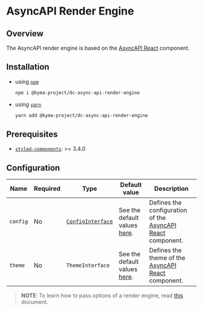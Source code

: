 # AsyncAPI Render Engine

## Overview

The AsyncAPI render engine is based on the [AsyncAPI React](https://github.com/asyncapi/asyncapi-react) component.

## Installation

- using [`npm`](https://www.npmjs.com/)

  ```bash
  npm i @kyma-project/dc-async-api-render-engine
  ```

- using [`yarn`](https://yarnpkg.com/en/)

  ```bash
  yarn add @kyma-project/dc-async-api-render-engine
  ```

## Prerequisites

- [`styled-components`](https://github.com/styled-components/styled-components): >= 3.4.0

## Configuration

| Name     | Required | Type                                                                                                                  | Default value                                                                                                           | Description                                                                                              |
| -------- | -------- | --------------------------------------------------------------------------------------------------------------------- | ----------------------------------------------------------------------------------------------------------------------- | -------------------------------------------------------------------------------------------------------- |
| `config` | No       | [`ConfigInterface`](https://github.com/asyncapi/asyncapi-react/blob/master/docs/configuration/config-modification.md) | See the default values [here](https://github.com/asyncapi/asyncapi-react/blob/master/library/src/config/default.ts#L3). | Defines the configuration of the [AsyncAPI React](https://github.com/asyncapi/asyncapi-react) component. |
| `theme`  | No       | `ThemeInterface`   | See the default values [here](https://github.com/asyncapi/asyncapi-react/blob/master/library/src/theme/default.ts#L4).  | Defines the theme of the [AsyncAPI React](https://github.com/asyncapi/asyncapi-react) component.         |

> **NOTE**: To learn how to pass options of a render engine, read [this](../../docs/props/render-engines.md#pass-global-options) document.
